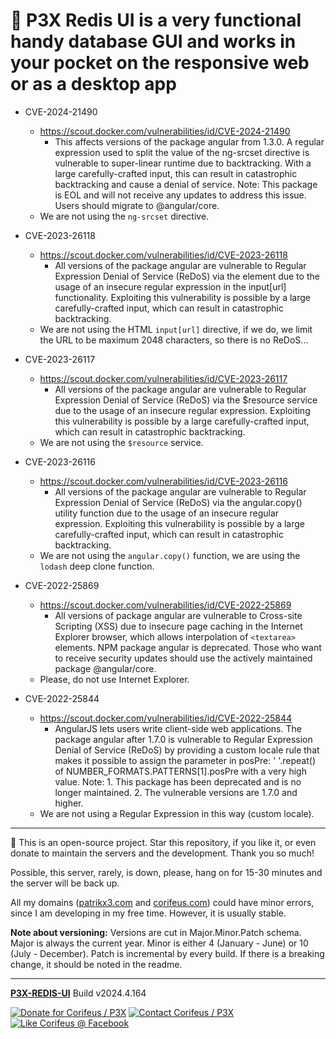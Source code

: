 [//]: #@corifeus-header

# 📡 P3X Redis UI is a very functional handy database GUI and works in your pocket on the responsive web or as a desktop app

                        
[//]: #@corifeus-header:end
* CVE-2024-21490
  * https://scout.docker.com/vulnerabilities/id/CVE-2024-21490
    * This affects versions of the package angular from 1.3.0. A regular expression used to split the value of the ng-srcset directive is vulnerable to super-linear runtime due to backtracking. With a large carefully-crafted input, this can result in catastrophic backtracking and cause a denial of service. Note: This package is EOL and will not receive any updates to address this issue. Users should migrate to @angular/core.
  * We are not using the `ng-srcset` directive.

* CVE-2023-26118⁠
  * https://scout.docker.com/vulnerabilities/id/CVE-2023-26118
    * All versions of the package angular are vulnerable to Regular Expression Denial of Service (ReDoS) via the element due to the usage of an insecure regular expression in the input[url] functionality. Exploiting this vulnerability is possible by a large carefully-crafted input, which can result in catastrophic backtracking.
  * We are not using the HTML `input[url]` directive, if we do, we limit the URL to be maximum 2048 characters, so there is no ReDoS...

* CVE-2023-26117⁠
  * https://scout.docker.com/vulnerabilities/id/CVE-2023-26117
    * All versions of the package angular are vulnerable to Regular Expression Denial of Service (ReDoS) via the $resource service due to the usage of an insecure regular expression. Exploiting this vulnerability is possible by a large carefully-crafted input, which can result in catastrophic backtracking.
  * We are not using the `$resource` service.

* CVE-2023-26116⁠
  * https://scout.docker.com/vulnerabilities/id/CVE-2023-26116
    * All versions of the package angular are vulnerable to Regular Expression Denial of Service (ReDoS) via the angular.copy() utility function due to the usage of an insecure regular expression. Exploiting this vulnerability is possible by a large carefully-crafted input, which can result in catastrophic backtracking.
  * We are not using the `angular.copy()` function, we are using the `lodash` deep clone function.

* CVE-2022-25869
  * https://scout.docker.com/vulnerabilities/id/CVE-2022-25869
    * All versions of package angular are vulnerable to Cross-site Scripting (XSS) due to insecure page caching in the Internet Explorer browser, which allows interpolation of  `<textarea>` elements. NPM package angular is deprecated. Those who want to receive security updates should use the actively maintained package @angular/core.
  * Please, do not use Internet Explorer.

* CVE-2022-25844
  * https://scout.docker.com/vulnerabilities/id/CVE-2022-25844
    * AngularJS lets users write client-side web applications. The package angular after 1.7.0 is vulnerable to Regular Expression Denial of Service (ReDoS) by providing a custom locale rule that makes it possible to assign the parameter in posPre: ' '.repeat() of NUMBER_FORMATS.PATTERNS[1].posPre with a very high value. Note: 1. This package has been deprecated and is no longer maintained. 2. The vulnerable versions are 1.7.0 and higher.
  * We are not using a Regular Expression in this way (custom locale).

[//]: #@corifeus-footer

---

🙏 This is an open-source project. Star this repository, if you like it, or even donate to maintain the servers and the development. Thank you so much!

Possible, this server, rarely, is down, please, hang on for 15-30 minutes and the server will be back up.

All my domains ([patrikx3.com](https://patrikx3.com) and [corifeus.com](https://corifeus.com)) could have minor errors, since I am developing in my free time. However, it is usually stable.

**Note about versioning:** Versions are cut in Major.Minor.Patch schema. Major is always the current year. Minor is either 4 (January - June) or 10 (July - December). Patch is incremental by every build. If there is a breaking change, it should be noted in the readme.


---

[**P3X-REDIS-UI**](https://corifeus.com/redis-ui) Build v2024.4.164

[![Donate for Corifeus / P3X](https://img.shields.io/badge/Donate-Corifeus-003087.svg)](https://www.paypal.com/cgi-bin/webscr?cmd=_s-xclick&hosted_button_id=QZVM4V6HVZJW6)  [![Contact Corifeus / P3X](https://img.shields.io/badge/Contact-P3X-ff9900.svg)](https://www.patrikx3.com/en/front/contact) [![Like Corifeus @ Facebook](https://img.shields.io/badge/LIKE-Corifeus-3b5998.svg)](https://www.facebook.com/corifeus.software)






[//]: #@corifeus-footer:end